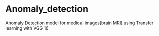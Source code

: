 # Anomaly_detection
Anomaly Detection model for medical images(brain MRI) using Transfer learning with VGG 16

